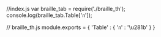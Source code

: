 //index.js
var braille_tab = require('./braille_th');
console.log(braille_tab.Table['ก']);

// braille_th.js
module.exports = {
    'Table' : {
        'ก' : '\u281b'
    }
}
